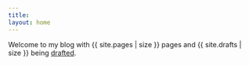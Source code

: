 ```yaml
---
title: 
layout: home
---
```

Welcome to my blog with {{ site.pages | size }} pages and {{ site.drafts | size }} being <a href="/drafts">drafted</a>.
